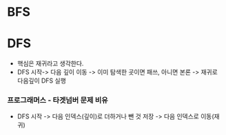 # BFS

# DFS
- 핵심은 재귀라고 생각한다.
- DFS 시작-> 다음 깊이 이동 -> 이미 탐색한 곳이면 패쓰, 아니면 본론 -> 재귀로 다음깊이 DFS 실행

### 프로그래머스 - 타겟넘버 문제 비유
- DFS 시작 -> 다음 인덱스(깊이)로 더하거나 뺀 것 저장 -> 다음 인덱스로 이동(재귀)